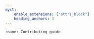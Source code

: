 ```yaml
---
myst:
    enable_extensions: ["attrs_block"]
    heading_anchors: 3
---
```


```{include} ../CONTRIBUTING.md
:name: Contributing guide
```